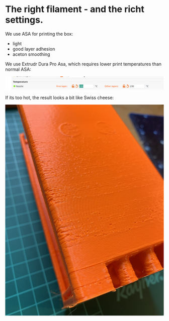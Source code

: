 # The right filament - and the richt settings.

We use ASA for printing the box:

* light
* good layer adhesion
* aceton smoothing

We use Extrudr Dura Pro Asa, which requires lower print temperatures than normal ASA:

![](../../.gitbook/assets/prusaslicer-setting-extrudrasa.png)

If its too hot, the result looks a bit like Swiss cheese:

![](../../.gitbook/assets/3d-testprint-asa-extrudr-too-hot.jpg)

